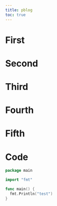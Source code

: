 ```yaml
---
title: pblog
toc: true
---
```


# First

# Second

# Third

# Fourth

# Fifth

# Code

```go
package main

import "fmt"

func main() {
  fmt.Println("test")
}
```